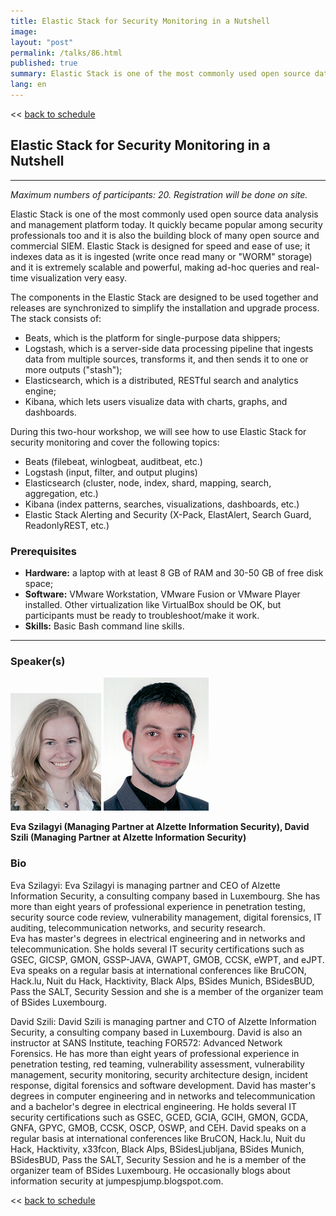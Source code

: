```yaml
---
title: Elastic Stack for Security Monitoring in a Nutshell
image: 
layout: "post"
permalink: /talks/86.html
published: true
summary: Elastic Stack is one of the most commonly used open source data analysis and management platform …
lang: en
---
```

<< [back to schedule](/schedule/)

## Elastic Stack for Security Monitoring in a Nutshell
---

*Maximum numbers of participants: 20. Registration will be done on site.*

Elastic Stack is one of the most commonly used open source data analysis and management platform today.  It quickly became popular among security professionals too and it is also the building block of many open source and commercial SIEM.  Elastic Stack is designed for speed and ease of use; it indexes data as it is ingested (write once read many or "WORM" storage) and it is extremely scalable and powerful, making ad-hoc queries and real-time visualization very easy.

The components in the Elastic Stack are designed to be used together and releases are synchronized to simplify the installation and upgrade process. The stack consists of:
- Beats, which is the platform for single-purpose data shippers;
- Logstash, which is a server-side data processing pipeline that ingests data from multiple sources, transforms it, and then sends it to one or more outputs ("stash");
- Elasticsearch, which is a distributed, RESTful search and analytics engine;
- Kibana, which lets users visualize data with charts, graphs, and dashboards.

During this two-hour workshop, we will see how to use Elastic Stack for security monitoring and cover the following topics:
- Beats (filebeat, winlogbeat, auditbeat, etc.)
- Logstash (input, filter, and output plugins)
- Elasticsearch (cluster, node, index, shard, mapping, search, aggregation, etc.)
- Kibana (index patterns, searches, visualizations, dashboards, etc.)
- Elastic Stack Alerting and Security (X-Pack, ElastAlert, Search Guard, ReadonlyREST, etc.)

### Prerequisites
- **Hardware:** a laptop with at least 8 GB of RAM and 30-50 GB of free disk space;
- **Software:** VMware Workstation, VMware Fusion or VMware Player installed. Other virtualization like VirtualBox should be OK, but participants must be ready to troubleshoot/make it work.
- **Skills:** Basic Bash command line skills.

---
### Speaker(s)
![speaker](/img/speakers/hotcrp-paper86-picture-upload.png)
![speaker](/img/speakers/hotcrp-paper87-picture-upload.png)

**Eva Szilagyi (Managing Partner at Alzette Information Security), David Szili (Managing Partner at Alzette Information Security)**

### Bio
Eva Szilagyi:
Eva Szilagyi is managing partner and CEO of Alzette Information Security, a consulting company based in Luxembourg.  She has more than eight years of professional experience in penetration testing, security source code review, vulnerability management, digital forensics, IT auditing, telecommunication networks, and security research.  
Eva has master's degrees in electrical engineering and in networks and telecommunication.  She holds several IT security certifications such as GSEC, GICSP, GMON, GSSP-JAVA, GWAPT, GMOB, CCSK, eWPT, and eJPT.  Eva speaks on a regular basis at international conferences like BruCON, Hack.lu, Nuit du Hack, Hacktivity, Black Alps, BSides Munich, BSidesBUD, Pass the SALT, Security Session and she is a member of the organizer team of BSides Luxembourg.

David Szili:
David Szili is managing partner and CTO of Alzette Information Security, a consulting company based in Luxembourg.  David is also an instructor at SANS Institute, teaching FOR572: Advanced Network Forensics.  He has more than eight years of professional experience in penetration testing, red teaming, vulnerability assessment, vulnerability management, security monitoring, security architecture design, incident response, digital forensics and software development.
David has master's degrees in computer engineering and in networks and telecommunication and a bachelor's degree in electrical engineering.  He holds several IT security certifications such as GSEC, GCED, GCIA, GCIH, GMON, GCDA, GNFA, GPYC, GMOB, CCSK, OSCP, OSWP, and CEH.  David speaks on a regular basis at international conferences like BruCON, Hack.lu, Nuit du Hack, Hacktivity, x33fcon, Black Alps, BSidesLjubljana, BSides Munich, BSidesBUD, Pass the SALT, Security Session and he is a member of the organizer team of BSides Luxembourg.  He occasionally blogs about information security at jumpespjump.blogspot.com.

<< [back to schedule](/schedule/)